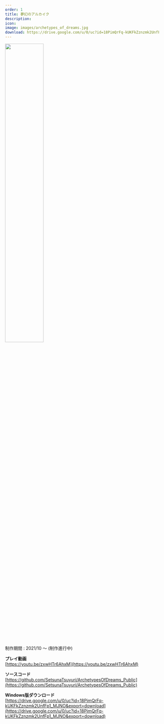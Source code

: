 ```yaml
---
order: 1
title: 夢幻のアルカイク
description:
icon:
image: images/archetypes_of_dreams.jpg
download: https://drive.google.com/u/0/uc?id=18PimQrFq-kUKFkZznzmk2UnfFp1_MJNO&export=download
---
```


<img src="images/archetypes_of_dreams.jpg" width="50%">

制作期間 : 2021/10 ～ (制作進行中)

**プレイ動画**  
[https://youtu.be/zxwHTr6AhxM](https://youtu.be/zxwHTr6AhxM)

**ソースコード**  
[https://github.com/SetsunaTsuyuri/ArchetypesOfDreams_Public](https://github.com/SetsunaTsuyuri/ArchetypesOfDreams_Public)

**Windows版ダウンロード**  
[https://drive.google.com/u/0/uc?id=18PimQrFq-kUKFkZznzmk2UnfFp1_MJNO&export=download](https://drive.google.com/u/0/uc?id=18PimQrFq-kUKFkZznzmk2UnfFp1_MJNO&export=download)